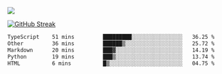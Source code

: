 ![](http://github-profile-summary-cards.vercel.app/api/cards/profile-details?username=sivori&theme=nightowl)

[![GitHub Streak](https://github-readme-streak-stats-murex-one.vercel.app?user=sivori&theme=nightowl&hide_border=true&card_width=700&card_height=200&ring=EBE011&fire=EB9B1B)](https://git.io/streak-stats)

<!--START_SECTION:waka-->

```txt
TypeScript    51 mins         █████████░░░░░░░░░░░░░░░░   36.25 %
Other         36 mins         ██████▒░░░░░░░░░░░░░░░░░░   25.72 %
Markdown      20 mins         ███▓░░░░░░░░░░░░░░░░░░░░░   14.19 %
Python        19 mins         ███▒░░░░░░░░░░░░░░░░░░░░░   13.74 %
HTML          6 mins          █▒░░░░░░░░░░░░░░░░░░░░░░░   04.75 %
```

<!--END_SECTION:waka-->

